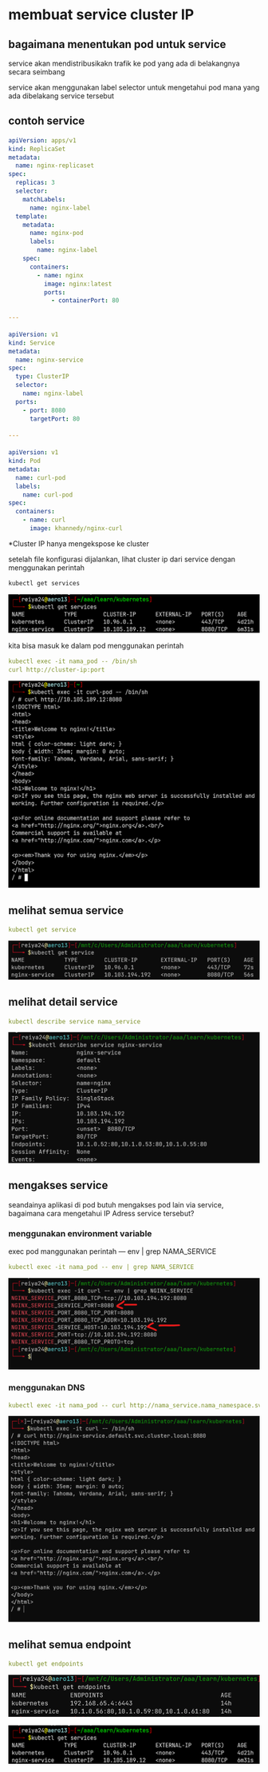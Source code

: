 # membuat service cluster IP

## bagaimana menentukan pod untuk service

service akan mendistribusikakn trafik ke pod yang ada di belakangnya secara seimbang

service akan menggunakan label selector untuk mengetahui pod mana yang ada dibelakang service tersebut

## contoh service

```yaml
apiVersion: apps/v1
kind: ReplicaSet
metadata:
  name: nginx-replicaset
spec:
  replicas: 3
  selector:
    matchLabels:
      name: nginx-label
  template:
    metadata:
      name: nginx-pod
      labels:
        name: nginx-label
    spec:
      containers:
        - name: nginx
          image: nginx:latest
          ports:
            - containerPort: 80

---

apiVersion: v1
kind: Service
metadata:
  name: nginx-service
spec:
  type: ClusterIP
  selector:
    name: nginx-label
  ports:
    - port: 8080
      targetPort: 80

---

apiVersion: v1
kind: Pod
metadata:
  name: curl-pod
  labels:
    name: curl-pod
spec:
  containers:
    - name: curl
      image: khannedy/nginx-curl
```

*Cluster IP hanya mengekspose ke cluster  

setelah file konfigurasi dijalankan, lihat cluster ip dari service dengan menggunakan perintah

```bash
kubectl get services
```

![Untitled](membuat%20service%20cluster%20IP%2040e351f8b210484a8ae66f3d39d13bd6/Untitled.png)

kita bisa masuk ke dalam pod menggunakan perintah

```yaml
kubectl exec -it nama_pod -- /bin/sh
curl http://cluster-ip:port
```

![Untitled](membuat%20service%20cluster%20IP%2040e351f8b210484a8ae66f3d39d13bd6/Untitled%201.png)

## melihat semua service

```yaml
kubectl get service
```

![Untitled](membuat%20service%20cluster%20IP%2040e351f8b210484a8ae66f3d39d13bd6/Untitled%202.png)

## melihat detail service

```yaml
kubectl describe service nama_service
```

![Untitled](membuat%20service%20cluster%20IP%2040e351f8b210484a8ae66f3d39d13bd6/Untitled%203.png)

## mengakses service

seandainya aplikasi di pod butuh mengakses pod lain via service, bagaimana cara mengetahui IP Adress service tersebut?

### menggunakan environment variable

exec pod manggunakan perintah — env | grep NAMA_SERVICE

```yaml
kubectl exec -it nama_pod -- env | grep NAMA_SERVICE
```

![Untitled](membuat%20service%20cluster%20IP%2040e351f8b210484a8ae66f3d39d13bd6/Untitled%204.png)

### menggunakan DNS

```yaml
kubectl exec -it nama_pod -- curl http://nama_service.nama_namespace.svc.cluster.local:port
```

![Untitled](membuat%20service%20cluster%20IP%2040e351f8b210484a8ae66f3d39d13bd6/Untitled%205.png)

## melihat semua endpoint

```yaml
kubectl get endpoints
```

![Untitled](membuat%20service%20cluster%20IP%2040e351f8b210484a8ae66f3d39d13bd6/Untitled%206.png)

![Untitled](membuat%20service%20cluster%20IP%2040e351f8b210484a8ae66f3d39d13bd6/Untitled%207.png)